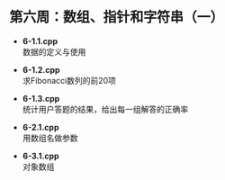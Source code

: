 # `第六周：数组、指针和字符串（一）`  
  
* **6-1.1.cpp**  
数据的定义与使用  
  
* **6-1.2.cpp**  
求Fibonacci数列的前20项  
  
* **6-1.3.cpp**  
统计用户答题的结果，给出每一组解答的正确率  
  
* **6-2.1.cpp**  
用数组名做参数  
  
* **6-3.1.cpp**  
对象数组  
  
